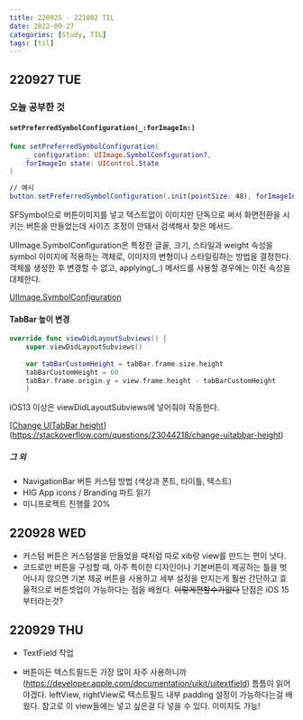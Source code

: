 ```yaml
---
title: 220925 - 221002 TIL
date: 2022-09-27
categories: [Study, TIL]
tags: [til]
---
```


## 220927 TUE

### 오늘 공부한 것

#### `setPreferredSymbolConfiguration(_:forImageIn:)`

```swift
func setPreferredSymbolConfiguration(
    _ configuration: UIImage.SymbolConfiguration?,
    forImageIn state: UIControl.State
)

// 예시
button.setPreferredSymbolConfiguration(.init(pointSize: 48), forImageIn: .normal)
```

SFSymbol으로 버튼이미지를 넣고 텍스트없이 이미지만 단독으로 써서 화면전환을 시키는 버튼을 만들었는데 사이즈 조정이 안돼서 검색해서 찾은 메서드.

UIImage.SymbolConfiguration은 특정한 글꼴, 크기, 스타일과 weight 속성을 symbol 이미지에 적용하는 객체로, 이미지의 변형이나 스타일링하는 방법을 결정한다. 객체를 생성한 후 변경할 수 없고, applying(_:) 메서드를 사용할 경우에는 이전 속성을 대체한다.

[UIImage.SymbolConfiguration](https://developer.apple.com/documentation/uikit/uiimage/symbolconfiguration)



#### TabBar 높이 변경

```swift
override func viewDidLayoutSubviews() {
    super.viewDidLayoutSubviews()
        
    var tabBarCustomHeight = tabBar.frame.size.height
    tabBarCustomHeight = 60
    tabBar.frame.origin.y = view.frame.height - tabBarCustomHeight
    }
```

iOS13 이상은 viewDidLayoutSubviews에 넣어줘야 작동한다.

[[Change UITabBar height](https://stackoverflow.com/questions/23044218/change-uitabbar-height)](https://stackoverflow.com/questions/23044218/change-uitabbar-height)



##### 그 외

-   NavigationBar 버튼 커스텀 방법 (색상과 폰트, 타이틀, 텍스트)
-   HIG App icons / Branding 파트 읽기
-   미니프로젝트 진행률 20%



## 220928 WED

-   커스텀 버튼은 커스텀셀을 만들었을 때처럼 따로 xib랑 view를 만드는 편이 낫다.
-   코드로만 버튼을 구성할 때, 아주 특이한 디자인이나 기본버튼이 제공하는 틀을 벗어나지 않으면 기본 제공 버튼을 사용하고 세부 설정을 만지는게 훨씬 간단하고 효율적으로 버튼셋업이 가능하다는 점을 배웠다. ~~이렇게편할수가없다~~ 단점은 iOS 15부터라는것?



## 220929 THU

-   TextField 작업

-   버튼이든 텍스트필드든 가장 많이 자주 사용하니까 (https://developer.apple.com/documentation/uikit/uitextfield) 틈틈이 읽어야겠다. leftView, rightView로 텍스트필드 내부 padding 설정이 가능하다는걸 배웠다. 참고로 이 view들에는 넣고 싶은걸 다 넣을 수 있다. 이미지도 가능!

    
